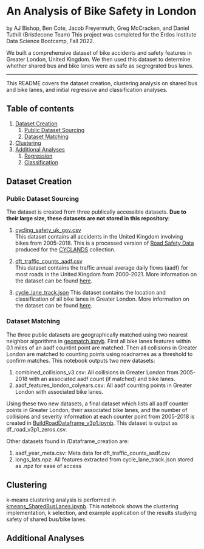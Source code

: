 # An Analysis of Bike Safety in London
by AJ Bishop, Ben Cote, Jacob Freyermuth, Greg McCracken, and Daniel Tuthill (Bristlecone Team)
This project was completed for the Erdos Institute Data Science Bootcamp, Fall 2022.

We built a comprehensive dataset of bike accidents and safety features in Greater London, United Kingdom. We then used this dataset to determine whether shared bus and bike lanes were as safe as segregrated bus lanes.

---

This README covers the dataset creation, clustering analysis on shared bus and bike lanes, and initial regressive and classification analyses.

## Table of contents
1. [Dataset Creation](#dataset)
    1. [Public Dataset Sourcing](#sourcing)
    2. [Dataset Matching](#matching)
2. [Clustering](#clustering)
3. [Additional Analyses](#additional)
    1. [Regression](#regression)
    2. [Classification](#classification)

## Dataset Creation <a name="dataset"></a>

### Public Dataset Sourcing <a name="sourcing"></a>

The dataset is created from three publically accessible datasets. **Due to their large size, these datasets are not stored in this repository**:
1. [cycling_safety_uk_gov.csv](https://zenodo.org/record/5603036#.Y49yTXbMJD9)<br/>
This dataset contains all accidents in the United Kingdom involving bikes from 2005-2018. This is a processed version of [Road Safety Data](https://www.data.gov.uk/dataset/cb7ae6f0-4be6-4935-9277-47e5ce24a11f/road-safety-data) produced for the [CYCLANDS](https://www.nature.com/articles/s41597-022-01333-2) collection.

2. [dft_traffic_counts_aadf.csv](https://roadtraffic.dft.gov.uk/downloads)<br/>
This dataset contains the traffic annual average daily flows (aadf) for most roads in the United Kingdom from 2000-2021. More information on the dataset can be found [here](https://storage.googleapis.com/dft-statistics/road-traffic/all-traffic-data-metadata.pdf).

3. [cycle_lane_track.json](https://cycling.data.tfl.gov.uk/)
This dataset contains the location and classification of all bike lanes in Greater London. More information on the dataset can be found [here](https://cycling.data.tfl.gov.uk/CyclingInfrastructure/documentation/asset_information_guide.pdf).

### Dataset Matching <a name="matching"></a>

The three public datasets are geographically matched using two nearest neighbor algorithms in [geomatch.ipnyb](erdos_AU22_bristlecone/Dataframe_creation/geomatch.ipynb). First all bike lanes features within 0.1 miles of an aadf countint point are matched. Then all collisions in Greater London are matched to counting points using roadnames as a threshold to confirm matches. This notebook outputs two new datasets:
1. combined_collisions_v3.csv: All collisions in Greater London from 2005-2018 with an associated aadf count (if matched) and bike lanes.
2. aadf_features_london_colyears.csv: All aadf counting points in Greater London with associated bike lanes.

Using these two new datasets, a final dataset which lists all aadf counter points in Greater London, their associated bike lanes, and the number of collisions and severity information at each counter point from 2005-2018 is created in [BuildRoadDataframe_v3p1.ipynb](erdos_AU22_bristlecone/Dataframe_creation/BuildRoadDataframe_v3p1.ipynb). This dataset is output as df_road_v3p1_zeros.csv.

Other datasets found in /Dataframe_creation are:
1. aadf_year_meta.csv: Meta data for dft_traffic_counts_aadf.csv
2. longs_lats.npz: All features extracted from cycle_lane_track.json stored as .npz for ease of access

## Clustering <a name="clustering"></a>
k-means clustering analysis is performed in [kmeans_SharedBusLanes.ipynb](erdos_AU22_bristlecone/Analysis/Clustering/kmeans_SharedBusLanes.ipynb). This notebook shows the clustering implementation, k selection, and example application of the results studying safety of shared bus/bike lanes.

## Additional Analyses <a name="additional"></a>

